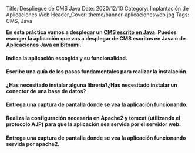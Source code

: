 Title: Despliegue de CMS Java
Date: 2020/12/10
Category: Implantación de Aplicaciones Web
Header_Cover: theme/banner-aplicacionesweb.jpg
Tags: CMS, Java

**En esta práctica vamos a desplegar un [CMS escrito en Java](https://java-source.net/open-source/content-managment-systems). Puedes escoger la aplicación que vas a desplegar de CMS escritos en Java o de [Aplicaciones Java en Bitnami](https://bitnami.com/tag/java).**

#### Indica la aplicación escogida y su funcionalidad.



#### Escribe una guía de los pasas fundamentales para realizar la instalación.



#### ¿Has necesitado instalar alguna librería?¿Has necesitado instalar un conector de una base de datos?



#### Entrega una captura de pantalla donde se vea la aplicación funcionando.



#### Realiza la configuración necesaria en Apache2 y tomcat (**utilizando el protocolo AJP**) para que la aplicación sea servida por el servidor web.



#### Entrega una captura de pantalla donde se vea la aplicación funcionando servida por apache2.
